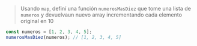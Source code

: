 
> Usando `map`, definí una función `numerosMasDiez` que tome una lista de `numeros` y devuelvaun nuevo array incrementando cada elemento original en 10

```js
const numeros = [1, 2, 3, 4, 5];
numerosMasDiez(numeros); // [1, 2, 3, 4, 5]
```